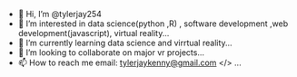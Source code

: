 - 👋 Hi, I’m @tylerjay254
- 👀 I’m interested in data science(python ,R) , software development ,web development(javascript),  virtual reality...
- 🌱 I’m currently learning data science and virrtual reality...
- 💞️ I’m looking to collaborate on major vr projects...
- 📫 How to reach me  <a> email: tylerjaykenny@gmail.com </> ...

<!---
tylerjay254/tylerjay254 is a ✨ special ✨ repository because its `README.md` (this file) appears on your GitHub profile.
You can click the Preview link to take a look at your changes.
--->
